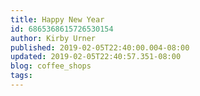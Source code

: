 ```yaml
---
title: Happy New Year
id: 6865368615726530154
author: Kirby Urner
published: 2019-02-05T22:40:00.004-08:00
updated: 2019-02-05T22:40:57.351-08:00
blog: coffee_shops
tags: 
---
```


